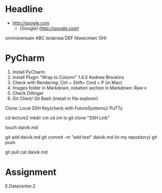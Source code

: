# Headline  

* <http://google.com>
  * [Google] (http://google.com)
  
snniniownsain ABC isnainsia DEF fdwsicniwc  GHI

# PyCharm

1. Install PyCharm
2. Install Plugin "Wrap to Column" 1.4.0 Andrew Brookins
3. Check with Rendering: Ctrl + Shift+ Cmd + P (in Mac)
4. Images folder in Markdown, notation section in Markdown: Raw->
5. Check Dillinger
6. Git Client/ Git Bash (install in file explorer)

Clone: Local SSH Key(check with FutureSystems)/ PuTTy


cd lecture2
mkdir cm
cd cm
ls
git clone "SSH Link"

touch daivik.md

git add daivik.md
git commit -m "add test" daivik.md (in my repository)
git push

git pull
cat daivik.md



# Assignment


E.Datacenter.2
